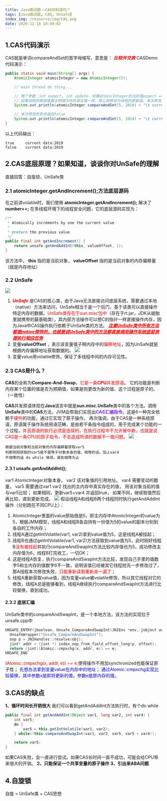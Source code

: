 ```yaml
---
title: Java面试题——CAS你知道吗？
tags: [Java面试题, CAS, UnSafe]
index_img: /resource/img/CAS.png
date: 2020-11-10 10:49:02
---
```


## 1.CAS代码演示
CAS就是单词compareAndSet的首字母缩写，意思是： ***<font color=#FF000>比较并交换</font>***
CASDemo代码演示：
```java
public static void main(String[] args) {
    AtomicInteger atomicInteger = new AtomicInteger(5);

    // main thread do thing...

    // 两个参数：int expect, int update，如果atomicInteger的当前值expect == 5，那么就将atomicInteger的值改为update
    // 如果线程的期望值跟主物理内存的真实值一样，那么就修改为线程的更新值，本次修改成功并返回true
    System.out.println(atomicInteger.compareAndSet(5, 2019) + "\t current data:" + atomicInteger.get());

    // 本次修改失败并返回false
    System.out.println(atomicInteger.compareAndSet(5, 1024) + "\t current data:" + atomicInteger.get());
}
```
以上代码输出：
```text
true	 current data:2019
false	 current data:2019
```

## 2.CAS底层原理？如果知道，谈谈你对UnSafe的理解
直接回答：自旋锁、UnSafe类

### 2.1 atomicInteger.getAndIncrement();方法底层源码
在之前讲volatile时，我们使用 **atomicInteger.getAndIncrement();** 解决了 **number++;** 在多线程环境下的线程安全问题，它的底层源码实现为：
```java
/**
 * Atomically increments by one the current value.
 *
 * @return the previous value
 */
public final int getAndIncrement() {
    return unsafe.getAndAddInt(this, valueOffset, 1);
}
```
该方法中， **this** 指的是当前对象， **valueOffset** 指的是当前对象的内存偏移量（就是内存地址）

### 2.2 UnSafe
![](/resource/img/UnSafe.png)
1. ***<font color=#FF000>UnSafe</font>*** 是CAS的核心类，由于Java无法直接访问底层系统，需要通过本地（native）方法来访问，UnSafe相当于是一个后门，基于该类可以直接操作特定内存的数据。<font color=#FF000>UnSafe类存在于sun.misc包中</font>（存在于rt.jar，JDK从娘胎里就携带的最基础类），其内部方法操作可以想C的指针一样直接操作内存，因为Java中CAS操作执行依赖于UnSafe类的方法。
 ***<font color=#FF000><u>注意UnSafe类中所有方法都是native修饰的，也就是说UnSafe类中的方法都直接调用操作系统底层资源执行相应任务</u></font>***
2. 变量**valueOffset** ，表示该变量值子啊内存中的<font color=#FF000>偏移地址</font>，因为UnSafe就是根据内存偏移地址获取数据的。
![](/resource/img/valueOffset.png)
3. 变量value用volatile修饰，保证了多线程中间的内存可见性。

### 2.3 CAS是什么？
**CAS**的全称为**Compare-And-Swap**，<font color=#FF000>它是一条**CPU**并发原语</font>。
它的功能是判断内存某个位置的值是否为预期值，如果是则更改为新的值，这个过程是原子的。（一致性）

**CAS**并发原语体现在**Java**语言中就是**sun.misc.UnSafe**类中的各个方法。调用**UnSafe**类中的**CAS**方法，JVM会帮我们实现出<font color=#8A2BE2>**CAS汇编指令**</font>。这是6一种完全依赖于<font color=#FF000>硬件</font>的功能，通过它实现了原子操作。
再次强调，由于CAS是一种系统原语，原语属于操作系统用语范畴，是由若干条指令组成的，用于完成某个功能的一个过程，<font color=#FF000>并且原语的执行必须是连续的，在执行过程中不允许被中断，也就是说CAS是一条CPU的原子指令，不会造成所谓的数据不一致问题。</font>
![](/resource/img/CAS.png)
```text
根据当前对象和当前对象的内存偏移量获取var5
判断刚刚获取的var5是不是等于对象本身的值，相等的话，加上var4
不相等的话 do while 继续，直到相等为止
```

#### 2.3.1 unsafe.getAndAddInt();
var1 AtomicInteger对象本身。
var2 该对象值的引用地址。
var4 需要变动的数量。
var5 需要通过var1 var2 找出的主内存中真实存在的值，
用该对象当前的值与var5比较；
如果相同，更新var5+var4 并返回true，
如果不同，继续取值然后再比较，直到更新完成。
![](/resource/img/unsafe-getAndAddInt.png)
假设线程A和线程B两个线程同时执行getAndAddInt操作（分别跑在不同CPU上）：
1. AtomicInteger里面的value原始值是5，即主内存中AtomicInteger的value为5，根据JMM模型，线程A和线程B各自持有一份值为5的value的副本分别到各自的工作内存；
2. 线程A通过getIntVolatile(var1, var2)拿到value值为5，这是线程A被挂起；
3. 线程B也通过getIntVolatile(var1, var2)方法获取到value值为5，此时刚好线程B<font color=#FF000>没有被挂起</font>并执行compareAndSwapInt方法比较内存值也为5，成功修改主内存值为6，线程B打完收工，一切OK；
4. 这是线程A恢复，执行compareAndSwapInt方法比较，发现自己手里的值数字5和主内存的值数字6不一致，说明该值已经被其它线程抢先一步修改过了，那A线程本次修改失败，<font color=#FF000>只能重新读取重新来一遍了</font>；
5. 线程A重新获取value值，因为变量value被volatile修饰，所以其它线程对它的修改，线程A总是能够看到，线程A继续执行compareAndSwapInt方法进行比较替换，直到成功。

#### 2.3.2 底层汇编
UnSafe类中的compareAndSwapInt，是一个本地方法，该方法的实现位于unsafe.cpp中
```cpp
UNSAFE_ENTRY(jboolean, Unsafe_CompareAndSwapInt(JNIEnv *env, jobject unsafe, jobject obj, jlong offset, jint e, jint x))
  UnsafeWrapper("Unsafe_CompareAndSwapInt");
  oop p = JNIHandles::resolve(obj);
  jint* addr = (jint *) index_oop_from_field_offset_long(p, offset);
  return (jint)(Atomic::cmpxchg(x, addr, e)) == e;
UNSAFE_END
```
<font color=#FF000>(Atomic::cmpxchg(x, addr, e)) == e;</font>使得操作不用加synchronized也能保证原子性；
<font color=#0000F>
先想办法拿到变量value在内存中的地址；
通过Atomic::cmpxchg实现比较替换，其中参数x是即将更新的值，参数e是原内存的值。
</font>

## 3.CAS的缺点
**1、循环时间长开销很大**
我们可以看到getAndAddInt方法执行时，有个do while
```java
public final int getAndAddInt(Object var1, long var2, int var4) {
    int var5;
    do {
        var5 = this.getIntVolatile(var1, var2);
    } while(!this.compareAndSwapInt(var1, var2, var5, var5 + var4));

    return var5;
}
```
如果CAS失败，会一直进行尝试。如果CAS长时间一直不成功，可能会给CPU带来很大的开销。
**2、只能保证一个共享变量的原子操作**
**3、引出来ABA问题**

## 4.自旋锁
自旋 = UnSafe类 + CAS思想

